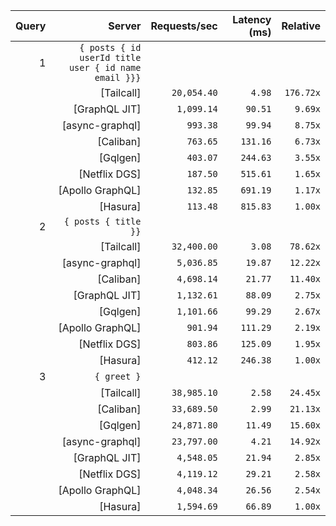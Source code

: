 <!-- PERFORMANCE_RESULTS_START -->

| Query | Server | Requests/sec | Latency (ms) | Relative |
|-------:|--------:|--------------:|--------------:|---------:|
| 1 | `{ posts { id userId title user { id name email }}}` |
|| [Tailcall] | `20,054.40` | `4.98` | `176.72x` |
|| [GraphQL JIT] | `1,099.14` | `90.51` | `9.69x` |
|| [async-graphql] | `993.38` | `99.94` | `8.75x` |
|| [Caliban] | `763.65` | `131.16` | `6.73x` |
|| [Gqlgen] | `403.07` | `244.63` | `3.55x` |
|| [Netflix DGS] | `187.50` | `515.61` | `1.65x` |
|| [Apollo GraphQL] | `132.85` | `691.19` | `1.17x` |
|| [Hasura] | `113.48` | `815.83` | `1.00x` |
| 2 | `{ posts { title }}` |
|| [Tailcall] | `32,400.00` | `3.08` | `78.62x` |
|| [async-graphql] | `5,036.85` | `19.87` | `12.22x` |
|| [Caliban] | `4,698.14` | `21.77` | `11.40x` |
|| [GraphQL JIT] | `1,132.61` | `88.09` | `2.75x` |
|| [Gqlgen] | `1,101.66` | `99.29` | `2.67x` |
|| [Apollo GraphQL] | `901.94` | `111.29` | `2.19x` |
|| [Netflix DGS] | `803.86` | `125.09` | `1.95x` |
|| [Hasura] | `412.12` | `246.38` | `1.00x` |
| 3 | `{ greet }` |
|| [Tailcall] | `38,985.10` | `2.58` | `24.45x` |
|| [Caliban] | `33,689.50` | `2.99` | `21.13x` |
|| [Gqlgen] | `24,871.80` | `11.49` | `15.60x` |
|| [async-graphql] | `23,797.00` | `4.21` | `14.92x` |
|| [GraphQL JIT] | `4,548.05` | `21.94` | `2.85x` |
|| [Netflix DGS] | `4,119.12` | `29.21` | `2.58x` |
|| [Apollo GraphQL] | `4,048.34` | `26.56` | `2.54x` |
|| [Hasura] | `1,594.69` | `66.89` | `1.00x` |

<!-- PERFORMANCE_RESULTS_END -->
